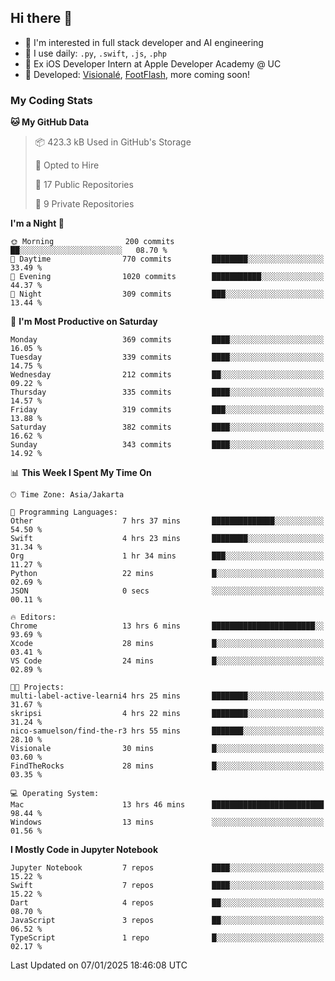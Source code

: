 ## Hi there 👋

- 🤖 I'm interested in full stack developer and AI engineering
- 🌱 I use daily: `.py`, `.swift`, `.js`, `.php`
- 🍎 Ex iOS Developer Intern at Apple Developer Academy @ UC
- 🔨 Developed: [Visionalé](https://apps.apple.com/id/app/visional%C3%A9/id6737191146), [FootFlash](https://apps.apple.com/id/app/footflash/id6550905078), more coming soon!

### My Coding Stats

<!--START_SECTION:waka-->
**🐱 My GitHub Data** 

> 📦 423.3 kB Used in GitHub's Storage 
 > 
> 💼 Opted to Hire
 > 
> 📜 17 Public Repositories 
 > 
> 🔑 9 Private Repositories 
 > 
**I'm a Night 🦉** 

```text
🌞 Morning                200 commits         ██░░░░░░░░░░░░░░░░░░░░░░░   08.70 % 
🌆 Daytime                770 commits         ████████░░░░░░░░░░░░░░░░░   33.49 % 
🌃 Evening                1020 commits        ███████████░░░░░░░░░░░░░░   44.37 % 
🌙 Night                  309 commits         ███░░░░░░░░░░░░░░░░░░░░░░   13.44 % 
```
📅 **I'm Most Productive on Saturday** 

```text
Monday                   369 commits         ████░░░░░░░░░░░░░░░░░░░░░   16.05 % 
Tuesday                  339 commits         ████░░░░░░░░░░░░░░░░░░░░░   14.75 % 
Wednesday                212 commits         ██░░░░░░░░░░░░░░░░░░░░░░░   09.22 % 
Thursday                 335 commits         ████░░░░░░░░░░░░░░░░░░░░░   14.57 % 
Friday                   319 commits         ███░░░░░░░░░░░░░░░░░░░░░░   13.88 % 
Saturday                 382 commits         ████░░░░░░░░░░░░░░░░░░░░░   16.62 % 
Sunday                   343 commits         ████░░░░░░░░░░░░░░░░░░░░░   14.92 % 
```


📊 **This Week I Spent My Time On** 

```text
🕑︎ Time Zone: Asia/Jakarta

💬 Programming Languages: 
Other                    7 hrs 37 mins       ██████████████░░░░░░░░░░░   54.50 % 
Swift                    4 hrs 23 mins       ████████░░░░░░░░░░░░░░░░░   31.34 % 
Org                      1 hr 34 mins        ███░░░░░░░░░░░░░░░░░░░░░░   11.27 % 
Python                   22 mins             █░░░░░░░░░░░░░░░░░░░░░░░░   02.69 % 
JSON                     0 secs              ░░░░░░░░░░░░░░░░░░░░░░░░░   00.11 % 

🔥 Editors: 
Chrome                   13 hrs 6 mins       ███████████████████████░░   93.69 % 
Xcode                    28 mins             █░░░░░░░░░░░░░░░░░░░░░░░░   03.41 % 
VS Code                  24 mins             █░░░░░░░░░░░░░░░░░░░░░░░░   02.89 % 

🐱‍💻 Projects: 
multi-label-active-learni4 hrs 25 mins       ████████░░░░░░░░░░░░░░░░░   31.67 % 
skripsi                  4 hrs 22 mins       ████████░░░░░░░░░░░░░░░░░   31.24 % 
nico-samuelson/find-the-r3 hrs 55 mins       ███████░░░░░░░░░░░░░░░░░░   28.10 % 
Visionale                30 mins             █░░░░░░░░░░░░░░░░░░░░░░░░   03.60 % 
FindTheRocks             28 mins             █░░░░░░░░░░░░░░░░░░░░░░░░   03.35 % 

💻 Operating System: 
Mac                      13 hrs 46 mins      █████████████████████████   98.44 % 
Windows                  13 mins             ░░░░░░░░░░░░░░░░░░░░░░░░░   01.56 % 
```

**I Mostly Code in Jupyter Notebook** 

```text
Jupyter Notebook         7 repos             ████░░░░░░░░░░░░░░░░░░░░░   15.22 % 
Swift                    7 repos             ████░░░░░░░░░░░░░░░░░░░░░   15.22 % 
Dart                     4 repos             ██░░░░░░░░░░░░░░░░░░░░░░░   08.70 % 
JavaScript               3 repos             ██░░░░░░░░░░░░░░░░░░░░░░░   06.52 % 
TypeScript               1 repo              █░░░░░░░░░░░░░░░░░░░░░░░░   02.17 % 
```




 Last Updated on 07/01/2025 18:46:08 UTC
<!--END_SECTION:waka-->

<!--
**nico-samuelson/nico-samuelson** is a ✨ _special_ ✨ repository because its `README.md` (this file) appears on your GitHub profile.

Here are some ideas to get you started:

- 🔭 I’m currently working on ...
- 🌱 I’m currently learning ...
- 👯 I’m looking to collaborate on ...
- 🤔 I’m looking for help with ...
- 💬 Ask me about ...
- 📫 How to reach me: ...
- 😄 Pronouns: ...
- ⚡ Fun fact: ...
-->
